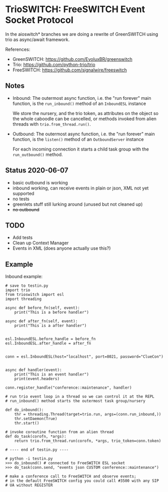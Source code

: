 # TrioSWITCH: FreeSWITCH Event Socket Protocol

In the aioswitch\* branches we are doing a rewrite of GreenSWITCH using
trio as async/await framework.


References:

* GreenSWITCH: https://github.com/EvoluxBR/greenswitch
* Trio: https://github.com/python-trio/trio
* FreeSWITCH: https://github.com/signalwire/freeswitch


## Notes

* Inbound: The outermost async function, i.e. the "run forever" main function,
  is the ``run_inbound()`` method of an ``InboundESL`` instance

  We store the nursery, and the trio token, as attributes on the object
  so the whole caboodle can be cancelled, or methods invoked from alien
  threads with ``trio.from_thread.run()``.
* Outbound: The outermost async function, i.e. the "run forever" main function,
  is the ``listen()`` method of an ``OutboundServer`` instance

  For each incoming connection it starts a child task group with the ``run_outbound()`` method.


## Status 2020-06-07

* basic outbound is working
* inbound working, can receive events in plain or json, XML
  not yet supported
* no tests
* greenlets stuff still lurking around (unused but not cleaned up)
* ~~no outbound~~

## TODO

* Add tests
* Clean up Context Manager
* Events in XML (does anyone actually use this?)


## Example

Inbound example:

    # save to testin.py
    import trio
    from trioswitch import esl
    import threading

    async def before_fn(self, event):
        print("This is a before handler")

    async def after_fn(self, event):
        print("This is a after handler")


    esl.InboundESL.before_handle = before_fn
    esl.InboundESL.after_handle = after_fn


    conn = esl.InboundESL(host="localhost", port=8021, password="ClueCon")


    async def handler(event):
        print("This is an event handler")
        print(event.headers)

    conn.register_handle("conference::maintenance", handler)

    # run trio event loop in a thread so we can control it at the REPL
    # run_inbound() method starts the outermost task group/nursery

    def do_inbound():
        thr = threading.Thread(target=trio.run, args=(conn.run_inbound,))
        thr.setDaemon(True)
        thr.start()

    # invoke coroutine function from an alien thread
    def do_task(corofn, *args):
        return trio.from_thread.run(corofn, *args, trio_token=conn.token)

    # ---- end of testin.py ----
    
    # python -i testin.py
    >>> do_inbound() # connected to FreeSWITCH ESL socket
    >>> do_task(conn.send, "events json CUSTOM conference::maintenance")

    # make a conference call to FreeSWITCH and observe events;
    # in the default FreeSWITCH config you could call #3500 with any SIP
    # UA without REGISTER

